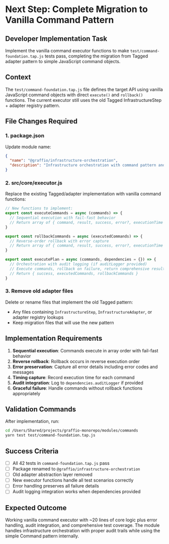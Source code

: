 # Next Step: Complete Migration to Vanilla Command Pattern

## Developer Implementation Task

Implement the vanilla command executor functions to make `test/command-foundation.tap.js` tests pass, completing the migration from Tagged adapter pattern to simple JavaScript command objects.

## Context

The `test/command-foundation.tap.js` file defines the target API using vanilla JavaScript command objects with direct `execute()` and `rollback()` functions. The current executor still uses the old Tagged InfrastructureStep + adapter registry pattern.

## File Changes Required

### 1. package.json
Update module name:
```json
{
  "name": "@graffio/infrastructure-orchestration",
  "description": "Infrastructure orchestration with command pattern and audit logging"
}
```

### 2. src/core/executor.js
Replace the existing Tagged/adapter implementation with vanilla command functions:

```javascript
// New functions to implement:
export const executeCommands = async (commands) => {
  // Sequential execution with fail-fast behavior
  // Return array of { command, result, success, error?, executionTime }
}

export const rollbackCommands = async (executedCommands) => {
  // Reverse-order rollback with error capture
  // Return array of { command, result, success, error?, executionTime }
}

export const executePlan = async (commands, dependencies = {}) => {
  // Orchestration with audit logging (if auditLogger provided)
  // Execute commands, rollback on failure, return comprehensive result
  // Return { success, executedCommands, rollbackCommands }
}
```

### 3. Remove old adapter files
Delete or rename files that implement the old Tagged pattern:
- Any files containing `InfrastructureStep`, `InfrastructureAdapter`, or adapter registry lookups
- Keep migration files that will use the new pattern

## Implementation Requirements

1. **Sequential execution**: Commands execute in array order with fail-fast behavior
2. **Reverse rollback**: Rollback occurs in reverse execution order
3. **Error preservation**: Capture all error details including error codes and messages
4. **Timing capture**: Record execution time for each command
5. **Audit integration**: Log to `dependencies.auditLogger` if provided
6. **Graceful failure**: Handle commands without rollback functions appropriately

## Validation Commands

After implementation, run:
```bash
cd /Users/Shared/projects/graffio-monorepo/modules/commands
yarn test test/command-foundation.tap.js
```

## Success Criteria

- [ ] All 42 tests in `command-foundation.tap.js` pass
- [ ] Package renamed to `@graffio/infrastructure-orchestration`  
- [ ] Old adapter abstraction layer removed
- [ ] New executor functions handle all test scenarios correctly
- [ ] Error handling preserves all failure details
- [ ] Audit logging integration works when dependencies provided

## Expected Outcome

Working vanilla command executor with ~20 lines of core logic plus error handling, audit integration, and comprehensive test coverage. The module handles infrastructure orchestration with proper audit trails while using the simple Command pattern internally.
